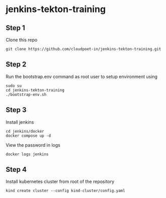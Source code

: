 # jenkins-tekton-training


## Step 1
Clone this repo

```
git clone https://github.com/cloudpoet-in/jenkins-tekton-training.git
```

## Step 2
Run the bootstrap.env command as root user to setup environment using

```
sudo su
cd jenkins-tekton-training
./bootstrap-env.sh
```

## Step 3
Install jenkins
```
cd jenkins/docker
docker compose up -d
```
View the password in logs
```
docker logs jenkins
```

## Step 4
Install kubernetes cluster from root of the repository

```
kind create cluster --config kind-cluster/config.yaml
```

